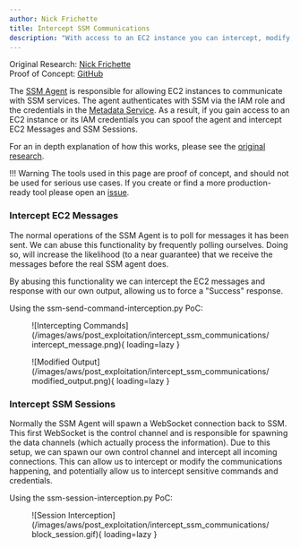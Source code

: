 ```yaml
---
author: Nick Frichette
title: Intercept SSM Communications
description: "With access to an EC2 instance you can intercept, modify, and spoof SSM communications."
---
```


Original Research: [Nick Frichette](https://frichetten.com/blog/ssm-agent-tomfoolery/)  
Proof of Concept: [GitHub](https://github.com/Frichetten/ssm-agent-research)

The [SSM Agent](https://github.com/aws/amazon-ssm-agent) is responsible for allowing EC2 instances to communicate with SSM services. The agent authenticates with SSM via the IAM role and the credentials in the [Metadata Service](/aws/general-knowledge/intro_metadata_service/). As a result, if you gain access to an EC2 instance or its IAM credentials you can spoof the agent and intercept EC2 Messages and SSM Sessions.

For an in depth explanation of how this works, please see the [original research](https://frichetten.com/blog/ssm-agent-tomfoolery/). 

!!! Warning
    The tools used in this page are proof of concept, and should not be used for serious use cases. If you create or find a more production-ready tool please open an [issue](https://github.com/Hacking-the-Cloud/hackingthe.cloud/issues).

### Intercept EC2 Messages
The normal operations of the SSM Agent is to poll for messages it has been sent. We can abuse this functionality by frequently polling ourselves. Doing so, will increase the likelihood (to a near guarantee) that we receive the messages before the real SSM agent does.

By abusing this functionality we can intercept the EC2 messages and response with our own output, allowing us to force a "Success" response.

Using the ssm-send-command-interception.py PoC:

<figure markdown>
  ![Intercepting Commands](/images/aws/post_exploitation/intercept_ssm_communications/intercept_message.png){ loading=lazy }
</figure>

<figure markdown>
  ![Modified Output](/images/aws/post_exploitation/intercept_ssm_communications/modified_output.png){ loading=lazy }
</figure>

### Intercept SSM Sessions
Normally the SSM Agent will spawn a WebSocket connection back to SSM. This first WebSocket is the control channel and is responsible for spawning the data channels (which actually process the information). Due to this setup, we can spawn our own control channel and intercept all incoming connections. This can allow us to intercept or modify the communications happening, and potentially allow us to intercept sensitive commands and credentials.

Using the ssm-session-interception.py PoC:

<figure markdown>
  ![Session Interception](/images/aws/post_exploitation/intercept_ssm_communications/block_session.gif){ loading=lazy }
</figure>